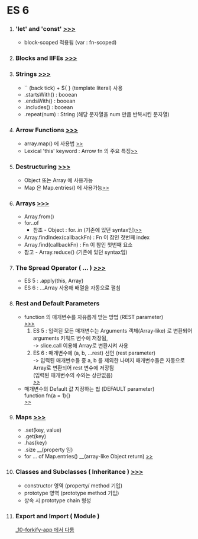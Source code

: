 <h1>ES 6</h1>

<ol>
    <li>
        <h3>
            'let' and 'const'
            <a href ="https://github.com/seong7/js_TIL/blob/b32fc9730616a3ea601de25e659b20a05ba779b0/7-ES6/script.js#L4">
                >>>
            </a>
        </h3>
        <ul>
            <li>block-scoped 적용됨 (var : fn-scoped)</li>
        </ul>
    </li>
    <li>
        <h3>
            Blocks and IIFEs
            <a href ="https://github.com/seong7/js_TIL/blob/b32fc9730616a3ea601de25e659b20a05ba779b0/7-ES6/script.js#L71">
                >>>
            </a>
        </h3>
    </li>
    <li>
        <h3>
            Strings
            <a href ="https://github.com/seong7/js_TIL/blob/b32fc9730616a3ea601de25e659b20a05ba779b0/7-ES6/script.js#L95">
                >>>
            </a>
        </h3>
        <ul>
            <li> `` (back tick) + ${ } (template literal) 사용</li>
            <li> .startsWith() : booean </li>
            <li> .endsWith() : booean</li>
            <li> .includes() : booean</li>
            <li> .repeat(num) : String (해당 문자열을 num 만큼 반복시킨 문자열)</li>
        </ul>
    </li>
    <li>
        <h3>
            Arrow Functions
            <a href ="https://github.com/seong7/js_TIL/blob/b32fc9730616a3ea601de25e659b20a05ba779b0/7-ES6/script.js#L120">
                >>>
            </a>
        </h3>
        <ul>
            <li>array.map() 에 사용법 <a href="https://github.com/seong7/js_TIL/blob/b32fc9730616a3ea601de25e659b20a05ba779b0/7-ES6/script.js#L131">>></a></li>
            <li>Lexical 'this' keyword : Arrow fn 의 주요 특징<a href="">>></a></li>
        </ul>
    </li>
    <li>
        <h3>
            Destructuring
            <a href ="https://github.com/seong7/js_TIL/blob/b32fc9730616a3ea601de25e659b20a05ba779b0/7-ES6/script.js#L242">
                >>>
            </a>
        </h3>
        <ul>
            <li>Object 또는 Array 에 사용가능</li>
            <li>Map 은 Map.entries() 에 사용가능<a href="https://github.com/seong7/js_TIL/blob/b32fc9730616a3ea601de25e659b20a05ba779b0/7-ES6/script.js#L524">>></a></li>
        </ul>
    </li>
    <li>
        <h3>
            Arrays
            <a href ="https://github.com/seong7/js_TIL/blob/b32fc9730616a3ea601de25e659b20a05ba779b0/7-ES6/script.js#L292">
                >>>
            </a>
        </h3>
        <ul>
            <li>Array.from()</li>
            <li>
                for..of
                <ul>
                    <li>참조 - Object : for..in (기존에 있던 syntax임)<a href="https://developer.mozilla.org/ko/docs/Web/JavaScript/Reference/Statements/for...in">>></a></li>
                </ul>
            </li>
            <li>Array.findIndex(callbackFn) : Fn 이 참인 첫번째 index</li>
            <li>Array.find(callbackFn) : Fn 이 참인 첫번째 요소</li>
            <li>참고 - Array.reduce()  (기존에 있던 syntax임)</li>
        </ul>
    </li>
    <li>
        <h3>
            The Spread Operator ( ... )
            <a href ="https://github.com/seong7/js_TIL/blob/b32fc9730616a3ea601de25e659b20a05ba779b0/7-ES6/script.js#L350">
                >>>
            </a>
        </h3>
        <ul>
            <li>
                ES 5 : .apply(this, Array)
            </li>
            <li>
                ES 6 : ...Array 사용해 배열을 자동으로 펼침 
            </li>
        </ul>
    </li>
    <li>
        <h3>
            Rest and Default Parameters
        </h3>
        <ul>
            <li>
                function 의 매개변수를 자유롭게 받는 방법 (REST parameter)<br/>
                <a href="https://github.com/seong7/js_TIL/blob/b32fc9730616a3ea601de25e659b20a05ba779b0/7-ES6/script.js#L389">
                >>>
                </a>
                <ol>
                    <li>
                        ES 5 : 입력된 모든 매개변수는 Arguments 객체(Array-like) 로 변환되어 arguments 키워드 변수에 저장됨,<br/>
                        -> slice.call 이용해 Array로 변환시켜 사용<br/>
                    </li>
                    <li>
                        ES 6 : 매개변수에 (a, b, ...rest) 선언 (rest parameter)<br/>
                        -> 입력된 매개변수들 중 a, b 를 제외한 나머지 매개변수들은 자동으로 Array로 변환되어 rest 변수에 저장됨<br/>
                        (입력된 매개변수의 수와는 상관없음)<br/>
                        <a href="https://github.com/seong7/js_TIL/blob/b32fc9730616a3ea601de25e659b20a05ba779b0/7-ES6/script.js#L442">
                            >>
                        </a>
                    </li>
                </ol>
            </li>
            <li>
                매개변수의 Default 값 지정하는 법 (DEFAULT parameter)<br/>
                function fn(a = 1){}<br/>
                <a href="https://github.com/seong7/js_TIL/blob/b32fc9730616a3ea601de25e659b20a05ba779b0/7-ES6/script.js#L458">>></a>
            </li>
        </ul>
    </li>
    <li>
        <h3>
            Maps
            <a href ="https://github.com/seong7/js_TIL/blob/b32fc9730616a3ea601de25e659b20a05ba779b0/7-ES6/script.js#L489">
                >>>
            </a>
        </h3>
        <ul>
            <li> .set(key, value)</li>
            <li> .get(key)</li>
            <li> .has(key)</li>
            <li> .size __(property 임)</li>
            <li> 
                for ... of Map.entries()  __(array-like Object return)
                <a href="https://github.com/seong7/js_TIL/blob/b32fc9730616a3ea601de25e659b20a05ba779b0/7-ES6/script.js#L524">>></a>
            </li>
        </ul>
    </li>
    <li>
        <h3>
            Classes and Subclasses ( Inheritance )
            <a href ="https://github.com/seong7/js_TIL/blob/b32fc9730616a3ea601de25e659b20a05ba779b0/7-ES6/script.js#L543">
                >>>
            </a>
        </h3>
        <ul>
            <li>constructor 영역 (property/ method 기입)</li>
            <li>prototype 영역 (prototype method 기입)</li>
            <li>상속 시 prototype chain 형성</li>
        </ul>
    </li>
    <li>
        <h3>
            Export and Import ( Module )
        </h3>
        <a href ="../10-Forkify-app">
            _10-forkify-app 에서 다룸
        </a>
    </li>
</ol>
